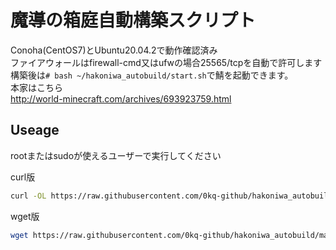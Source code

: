 # 魔導の箱庭自動構築スクリプト
Conoha(CentOS7)とUbuntu20.04.2で動作確認済み  
ファイアウォールはfirewall-cmd又はufwの場合25565/tcpを自動で許可します  
構築後は`# bash ~/hakoniwa_autobuild/start.sh`で鯖を起動できます。  
本家はこちら  
http://world-minecraft.com/archives/693923759.html
## Useage
rootまたはsudoが使えるユーザーで実行してください

curl版
```bash
curl -OL https://raw.githubusercontent.com/0kq-github/hakoniwa_autobuild/main/hakoniwa-curl.sh && sudo bash ./hakoniwa-curl.sh
```

wget版
```bash
wget https://raw.githubusercontent.com/0kq-github/hakoniwa_autobuild/main/hakoniwa.sh && sudo bash ./hakoniwa.sh
```
